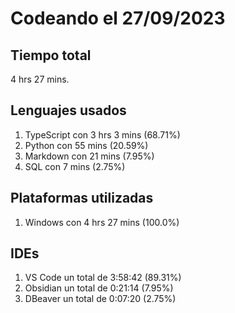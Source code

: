 # Codeando el 27/09/2023

## Tiempo total
4 hrs 27 mins.

## Lenguajes usados
1. TypeScript con 3 hrs 3 mins (68.71%)
1. Python con 55 mins (20.59%)
1. Markdown con 21 mins (7.95%)
1. SQL con 7 mins (2.75%)

## Plataformas utilizadas
1. Windows con 4 hrs 27 mins (100.0%)

## IDEs
1. VS Code un total de 3:58:42 (89.31%)
1. Obsidian un total de 0:21:14 (7.95%)
1. DBeaver un total de 0:07:20 (2.75%)
